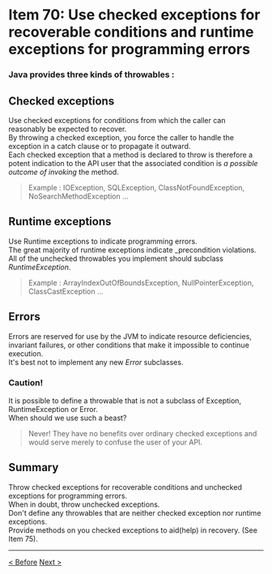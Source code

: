 # Item 70: Use checked exceptions for recoverable conditions and runtime exceptions for programming errors

### Java provides three kinds of throwables :
## Checked exceptions
Use checked exceptions for conditions from which the caller can reasonably be expected to recover.  
By throwing a checked exception, you force the caller to handle the exception in a catch clause or to propagate it outward.  
Each checked exception that a method is declared to throw is therefore a potent indication to the API user that the associated condition is *a possible outcome of invoking* the method.
> Example : IOException, SQLException, ClassNotFoundException, NoSearchMethodException ...

## Runtime exceptions
Use Runtime exceptions to indicate programming errors.  
The great majority of runtime exceptions indicate _precondition violations.  
All of the unchecked throwables you implement should subclass *RuntimeException*.  
> Example : ArrayIndexOutOfBoundsException, NullPointerException, ClassCastException ...

## Errors
Errors are reserved for use by the JVM to indicate resource deficiencies, invariant failures, or other conditions that make it impossible to continue execution.  
It's best not to implement any new *Error* subclasses.

### Caution!
It is possible to define a throwable that is not a subclass of Exception, RuntimeException or Error.  
When should we use such a beast?
> Never!
They have no benefits over ordinary checked exceptions and would serve merely to confuse the user of your API.


## Summary
Throw checked exceptions for recoverable conditions and unchecked exceptions for programming errors.  
When in doubt, throw unchecked exceptions.  
Don't define any throwables that are neither checked exception nor runtime exceptions.  
Provide methods on you checked exceptions to aid(help) in recovery. (See Item 75).

***


[< Before](http://gitlab.coupang.net/allie/effective-java/blob/master/10_exceptions/item_69_use_exceptions_only_for_exceptional_conditions.md)
[Next >](http://gitlab.coupang.net/allie/effective-java/blob/master/10_exceptions/item_71_avoid_unnecessary_use_of_checked_exceptions.md)